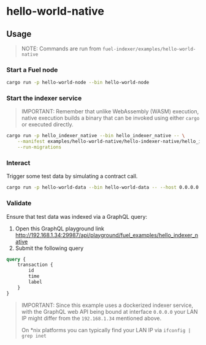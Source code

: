 # hello-world-native

## Usage

> NOTE: Commands are run from `fuel-indexer/examples/hello-world-native`

### Start a Fuel node

```bash
cargo run -p hello-world-node --bin hello-world-node
```

### Start the indexer service

> IMPORTANT: Remember that unlike WebAssembly (WASM) execution, native execution builds a binary
> that can be invoked using either `cargo` or executed directly.

```bash
cargo run -p hello_indexer_native --bin hello_indexer_native -- \
    --manifest examples/hello-world-native/hello-indexer-native/hello_indexer_native.manifest.yaml \
    --run-migrations
```

### Interact

Trigger some test data by simulating a contract call.

```bash
cargo run -p hello-world-data --bin hello-world-data -- --host 0.0.0.0:4000
```

### Validate

Ensure that test data was indexed via a GraphQL query:
  1. Open this GraphQL playground link http://192.168.1.34:29987/api/playground/fuel_examples/hello_indexer_native
  2. Submit the following query

```graphql
query {
    transaction {
        id
        time
        label
    }
}
```

> IMPORTANT: Since this example uses a dockerized indexer service, with the GraphQL
> web API being bound at interface `0.0.0.0` your LAN IP might differ from the
> `192.168.1.34` mentioned above.
>
> On *nix platforms you can typically find your LAN IP via `ifconfig | grep inet`